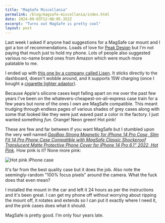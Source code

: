 ```yaml
---
title: "MagSafe Miscellania"
permalink: /blog/magsafe-miscellania/index.html
date: 2024-09-03T12:08:05.352Z
excerpt: "Turns out MagSafe is pretty cool"
layout: post
---
```


Last week I asked if anyone had suggestions for a MagSafe car mount and I got a ton of recommendations. Loads of love for [Peak Design](https://uk.peakdesign.com/pages/mobile) but I'm not paying that much just to hold my phone. Lots of people also suggested various no-name brand ones from Amazon which were much more palatable to me.

I ended up with [this one by a company called Lisen](https://www.amazon.co.uk/dp/B0CHVV5WKJ). It sticks directly to the dashboard, doesn't wobble around, and it supports 15W charging (once I bought a [cigarette lighter adaptor](https://www.amazon.co.uk/dp/B0BVZK3MHF)).

Because Apple's silicone cases kept falling apart on me over the past few years I've been on the whatevers-cheapest-on-ali-express case train for a few years but none of the ones I own are MagSafe compatible. This meant trudging through endless pages of various shades of grey cases along with some that looked like they were just waved past a color in the factory. I just wanted something _fun_. Orange! Neon green! Hot pink! 

These are few and far between if you want MagSafe but I stumbled upon the very well named [_GaoBao Strong Magnetic for iPhone 14 Pro Case, Slim Fit 14 Pro Phone Case Compatible with MagSafe Classic Shockproof Translucent Matte Protective Phone Cover for iPhone 14 Pro 6.1" 2022, Hot Pink_](https://www.amazon.co.uk/dp/B0D1BZXKN8). How pink is it? None more pink:

![Hot pink iPhone case](https://cdn.rknight.me/site/hot-pink-iphone-case.jpg)

It's far from the best quality case but it does the job. Also note the seemingly-random "100% focus pixels" around the camera. What the fuck does that even mean?

I installed the mount in the car and left it 24 hours as per the instructions and it's been great. I can get my phone off without worrying about ripping the mount off, it rotates and extends so I can put it exactly where I need it, and the pink cases does what it should.

MagSafe is pretty good. I'm only four years late.